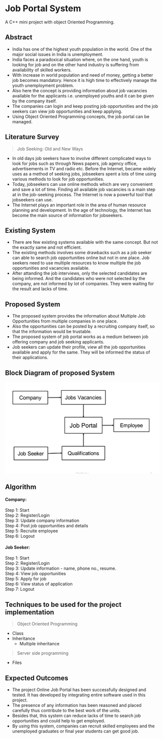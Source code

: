 # Job Portal System
A C++ mini project with object Oriented Programming.
<br/>
## Abstract
- India has one of the highest youth population in the world. One of the major 
social issues in India is unemployment.
- India faces a paradoxical situation where, on the one hand, youth is looking for 
job and on the other hand industry is suffering from availability of skilled workers.
- With increase in world population and need of money, getting a better job 
becomes mandatory. Hence it is high time to effectively manage the youth 
unemployment problem.
- Also here the concept is providing information about job vacancies available for 
the applicants i.e. unemployed youths and it can be given by the company itself.
- The companies can login and keep posting job opportunities and the job seekers 
can view job opportunities and keep applying.
- Using Object Oriented Programming concepts, the job portal can be managed.

## Literature Survey
> Job Seeking: Old and New Ways
- In old days job seekers have to involve different complicated ways to look for 
jobs such as through News papers, job agency office, advertisements in TV 
and radio etc. Before the Internet, became widely uses as a method of 
seeking jobs, jobseekers spent a lots of time using various methods to look 
for job opportunities. 
- Today, jobseekers can use online methods which are very convenient and 
save a lot of time. Finding all available job vacancies is a main step at in the 
job-seeking process. The Internet is now a powerful tool that jobseekers can 
use. 
- The Internet plays an important role in the area of human resource planning 
and development. In the age of technology, the Internet has become the 
main source of information for jobseekers.
## Existing System
- There are few existing systems available with the same concept. But 
not the exactly same and not efficient.
- The existing methods involves some drawbacks such as a job seeker 
can able to search job opportunities online but not in one place. Job 
seekers need to use multiple resources to know multiple the job 
opportunities and vacancies available.
- After attanding the job interviews, only the selected candidates are 
being informed. And the candidates who were not selected by the 
company, are not informed by lot of companies. They were waiting for 
the result and lacks of time.

## Proposed System
- The proposed system provides the information about Multiple Job 
Opportunities from multiple companies in one place.
- Also the opportunities can be posted by a recruiting company itself, so that 
the information would be trustable.
- The proposed system of job portal works as a medium between job 
offering company and job seeking applicants.
- Job seekers can update their profile, view all the job opportunities available 
and apply for the same. They will be informed the status of their 
applications.

## Block Diagram of proposed System
![](IMG_20211117_112122.jpg)

## Algorithm
#### Company:
Step 1: Start<br/>
Step 2: Register/Login<br/>
Step 3: Update company information<br/>
Step 4: Post job opportunities and details<br/>
Step 5: Recruite employee<br/>
Step 6: Logout<br/>
#### Job Seeker:
Step 1: Start <br/>
Step 2: Register/Login <br/>
Step 3: Update information - name, phone no., resume.<br/>
Step 4: View job opportunities<br/>
Step 5: Apply for job<br/>
Step 6: View status of application<br/>
Step 7: Logout<br/>

## Techniques to be used for the project implementation
> Object Oriented Programming
- Class
- Inheritance
  - Multiple inheritance
> Server side programming
- Files

## Expected Outcomes 
* The project Online Job Portal has been successfully designed and tested. 
It has developed by integrating entire software used in this project.
* The presence of any information has been reasoned and placed carefully 
thus contribute to the best work of the units.
* Besides that, this system can reduce lacks of time to search job 
opportunities and could help to get employed.
* By using this system, companies can recruit skilled employees and the 
unemployed graduates or final year students can get good job.
